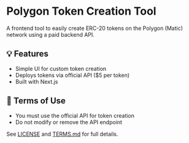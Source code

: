 # Polygon Token Creation Tool
 
A frontend tool to easily create ERC-20 tokens on the Polygon (Matic) network using a paid backend API.

## 💡 Features
- Simple UI for custom token creation
- Deploys tokens via official API ($5 per token)
- Built with Next.js

## 🧾 Terms of Use
- You must use the official API for token creation
- Do not modify or remove the API endpoint

See [LICENSE](./LICENSE) and [TERMS.md](./TERMS.md) for full details.
